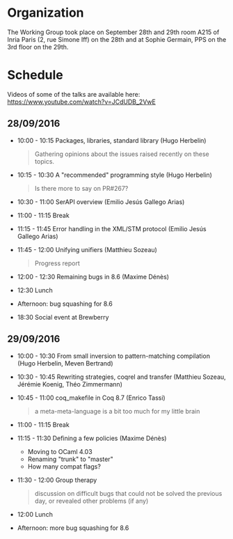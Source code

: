 Organization
============

The Working Group took place on September 28th and 29th room A215 of Inria Paris (2, rue Simone Iff) on the 28th and at Sophie Germain, PPS on the 3rd floor on the 29th.

Schedule
========

Videos of some of the talks are available here: <https://www.youtube.com/watch?v=JCdUDB_2VwE>

28/09/2016
----------

-   10:00 - 10:15 Packages, libraries, standard library (Hugo Herbelin)

    > Gathering opinions about the issues raised recently on these topics.

-   10:15 - 10:30 A "recommended" programming style (Hugo Herbelin)

    > Is there more to say on PR\#267?

-   10:30 - 11:00 SerAPI overview (Emilio Jesús Gallego Arias)
-   11:00 - 11:15 Break
-   11:15 - 11:45 Error handling in the XML/STM protocol (Emilio Jesús Gallego Arias)
-   11:45 - 12:00 Unifying unifiers (Matthieu Sozeau)

    > Progress report

-   12:00 - 12:30 Remaining bugs in 8.6 (Maxime Dénès)
-   12:30 Lunch
-   Afternoon: bug squashing for 8.6
-   18:30 Social event at Brewberry

29/09/2016
----------

-   10:00 - 10:30 From small inversion to pattern-matching compilation (Hugo Herbelin, Meven Bertrand)
-   10:30 - 10:45 Rewriting strategies, coqrel and transfer (Matthieu Sozeau, Jérémie Koenig, Théo Zimmermann)
-   10:45 - 11:00 coq\_makefile in Coq 8.7 (Enrico Tassi)

    > a meta-meta-language is a bit too much for my little brain

-   11:00 - 11:15 Break
-   11:15 - 11:30 Defining a few policies (Maxime Dénès)
    -   Moving to OCaml 4.03
    -   Renaming "trunk" to "master"
    -   How many compat flags?
-   11:30 - 12:00 Group therapy

    > discussion on difficult bugs that could not be solved the previous day, or revealed other problems (if any)

-   12:00 Lunch
-   Afternoon: more bug squashing for 8.6


